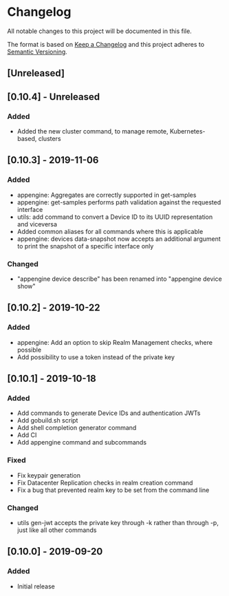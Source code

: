 # Changelog
All notable changes to this project will be documented in this file.

The format is based on [Keep a Changelog](http://keepachangelog.com/en/1.0.0/)
and this project adheres to [Semantic Versioning](http://semver.org/spec/v2.0.0.html).

## [Unreleased]

## [0.10.4] - Unreleased
### Added
- Added the new cluster command, to manage remote, Kubernetes-based, clusters

## [0.10.3] - 2019-11-06
### Added
- appengine: Aggregates are correctly supported in get-samples
- appengine: get-samples performs path validation against the requested interface
- utils: add command to convert a Device ID to its UUID representation and viceversa
- Added common aliases for all commands where this is applicable
- appengine: devices data-snapshot now accepts an additional argument to print the snapshot of a specific interface only

### Changed
- "appengine device describe" has been renamed into "appengine device show"

## [0.10.2] - 2019-10-22
### Added
- appengine: Add an option to skip Realm Management checks, where possible
- Add possibility to use a token instead of the private key

## [0.10.1] - 2019-10-18
### Added
- Add commands to generate Device IDs and authentication JWTs
- Add gobuild.sh script
- Add shell completion generator command
- Add CI
- Add appengine command and subcommands

### Fixed
- Fix keypair generation
- Fix Datacenter Replication checks in realm creation command
- Fix a bug that prevented realm key to be set from the command line

### Changed
- utils gen-jwt accepts the private key through -k rather than through -p, just like all other commands

## [0.10.0] - 2019-09-20
### Added
- Initial release

